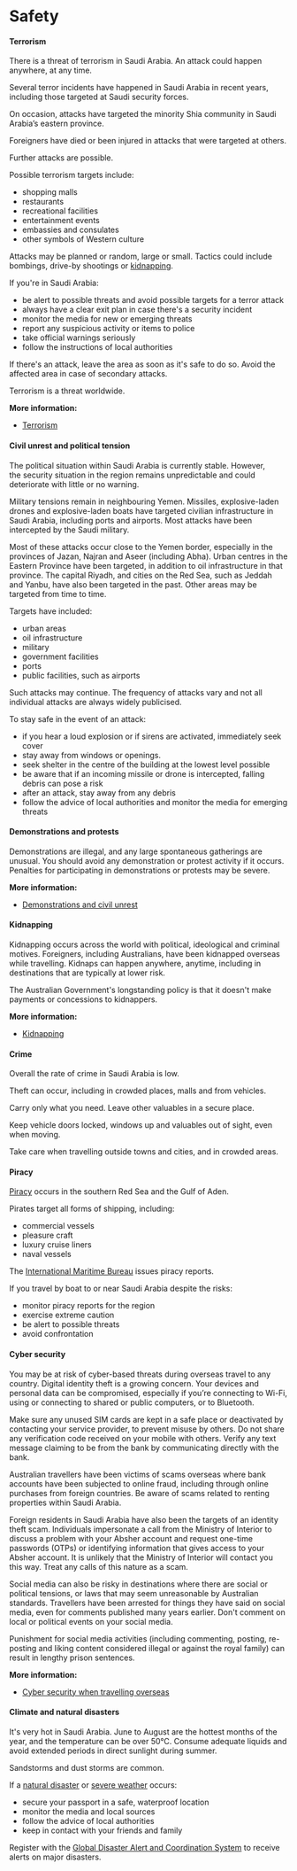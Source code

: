 # Safety

#### Terrorism

There is a threat of terrorism in Saudi Arabia. An attack could happen anywhere, at any time.

Several terror incidents have happened in Saudi Arabia in recent years, including those targeted at Saudi security forces. 

On occasion, attacks have targeted the minority Shia community in Saudi Arabia’s eastern province.

Foreigners have died or been injured in attacks that were targeted at others.

Further attacks are possible.

Possible terrorism targets include:

* shopping malls
* restaurants
* recreational facilities
* entertainment events
* embassies and consulates
* other symbols of Western culture

Attacks may be planned or random, large or small. Tactics could include bombings, drive-by shootings or [kidnapping](/before-you-go/safety/kidnapping "Reducing the risk of kidnapping").

If you're in Saudi Arabia:

* be alert to possible threats and avoid possible targets for a terror attack
* always have a clear exit plan in case there's a security incident
* monitor the media for new or emerging threats
* report any suspicious activity or items to police
* take official warnings seriously
* follow the instructions of local authorities

If there's an attack, leave the area as soon as it's safe to do so. Avoid the affected area in case of secondary attacks.

Terrorism is a threat worldwide.

**More information:**

* [Terrorism](/before-you-go/safety/terrorism "Terrorism")

#### Civil unrest and political tension

The political situation within Saudi Arabia is currently stable. However, the security situation in the region remains unpredictable and could deteriorate with little or no warning.

Military tensions remain in neighbouring Yemen. Missiles, explosive-laden drones and explosive-laden boats have targeted civilian infrastructure in Saudi Arabia, including ports and airports. Most attacks have been intercepted by the Saudi military.

Most of these attacks occur close to the Yemen border, especially in the provinces of Jazan, Najran and Aseer (including Abha). Urban centres in the Eastern Province have been targeted, in addition to oil infrastructure in that province. The capital Riyadh, and cities on the Red Sea, such as Jeddah and Yanbu, have also been targeted in the past. Other areas may be targeted from time to time.

Targets have included:

* urban areas
* oil infrastructure
* military
* government facilities
* ports
* public facilities, such as airports

Such attacks may continue. The frequency of attacks vary and not all individual attacks are always widely publicised.

To stay safe in the event of an attack:

* if you hear a loud explosion or if sirens are activated, immediately seek cover
* stay away from windows or openings.
* seek shelter in the centre of the building at the lowest level possible
* be aware that if an incoming missile or drone is intercepted, falling debris can pose a risk
* after an attack, stay away from any debris
* follow the advice of local authorities and monitor the media for emerging threats

#### Demonstrations and protests

Demonstrations are illegal, and any large spontaneous gatherings are unusual. You should avoid any demonstration or protest activity if it occurs. Penalties for participating in demonstrations or protests may be severe.

**More information:**

* [Demonstrations and civil unrest](/node/343)

#### Kidnapping

Kidnapping occurs across the world with political, ideological and criminal motives. Foreigners, including Australians, have been kidnapped overseas while travelling. Kidnaps can happen anywhere, anytime, including in destinations that are typically at lower risk.

The Australian Government's longstanding policy is that it doesn't make payments or concessions to kidnappers.

**More information:**

* [Kidnapping](https://www.smartraveller.gov.au/before-you-go/safety/kidnapping)

#### Crime

Overall the rate of crime in Saudi Arabia is low.

Theft can occur, including in crowded places, malls and from vehicles.

Carry only what you need. Leave other valuables in a secure place.

Keep vehicle doors locked, windows up and valuables out of sight, even when moving.

Take care when travelling outside towns and cities, and in crowded areas.

#### Piracy

[Piracy](/before-you-go/safety/piracy "Reducing the risk of piracy") occurs in the southern Red Sea and the Gulf of Aden.

Pirates target all forms of shipping, including:

* commercial vessels
* pleasure craft
* luxury cruise liners
* naval vessels

The [International Maritime Bureau](https://www.icc-ccs.org/piracy-reporting-centre) issues piracy reports.

If you travel by boat to or near Saudi Arabia despite the risks:

* monitor piracy reports for the region
* exercise extreme caution
* be alert to possible threats
* avoid confrontation

#### Cyber security

You may be at risk of cyber-based threats during overseas travel to any country. Digital identity theft is a growing concern. Your devices and personal data can be compromised, especially if you’re connecting to Wi-Fi, using or connecting to shared or public computers, or to Bluetooth.

Make sure any unused SIM cards are kept in a safe place or deactivated by contacting your service provider, to prevent misuse by others. Do not share any verification code received on your mobile with others. Verify any text message claiming to be from the bank by communicating directly with the bank.

Australian travellers have been victims of scams overseas where bank accounts have been subjected to online fraud, including through online purchases from foreign countries. Be aware of scams related to renting properties within Saudi Arabia.

Foreign residents in Saudi Arabia have also been the targets of an identity theft scam. Individuals impersonate a call from the Ministry of Interior to discuss a problem with your Absher account and request one-time passwords (OTPs) or identifying information that gives access to your Absher account. It is unlikely that the Ministry of Interior will contact you this way. Treat any calls of this nature as a scam.

Social media can also be risky in destinations where there are social or political tensions, or laws that may seem unreasonable by Australian standards. Travellers have been arrested for things they have said on social media, even for comments published many years earlier. Don't comment on local or political events on your social media.

Punishment for social media activities (including commenting, posting, re-posting and liking content considered illegal or against the royal family) can result in lengthy prison sentences.

**More information:**

* [Cyber security when travelling overseas](https://www.smartraveller.gov.au/before-you-go/staying-safe/cyber-security)

#### Climate and natural disasters

It's very hot in Saudi Arabia. June to August are the hottest months of the year, and the temperature can be over 50°C. Consume adequate liquids and avoid extended periods in direct sunlight during summer.

Sandstorms and dust storms are common.

If a [natural disaster](/node/346) or [severe weather](/node/347) occurs:

* secure your passport in a safe, waterproof location
* monitor the media and local sources
* follow the advice of local authorities
* keep in contact with your friends and family

Register with the [Global Disaster Alert and Coordination System](http://www.gdacs.org/) to receive alerts on major disasters.